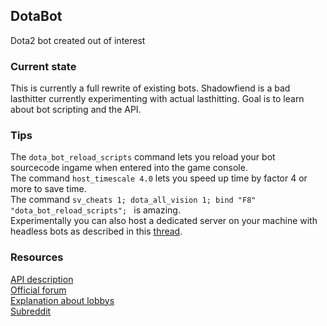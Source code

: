 ## DotaBot
Dota2 bot created out of interest
### Current state
This is currently a full rewrite of existing bots. Shadowfiend is a bad lasthitter currently experimenting with actual lasthitting. Goal is to learn about bot scripting and the API.<br />
### Tips
The `dota_bot_reload_scripts` command lets you reload your bot sourcecode ingame when entered into the game console.<br />
The command `host_timescale 4.0` lets you speed up time by factor 4 or more to save time.<br />
The command `sv_cheats 1; dota_all_vision 1; bind "F8" "dota_bot_reload_scripts"; ` is amazing. <br />
Experimentally you can also host a dedicated server on your machine with headless bots as described in this [thread](http://dev.dota2.com/showthread.php?t=273803).
### Resources
[API description](https://developer.valvesoftware.com/wiki/Dota_Bot_Scripting) <br />
[Official forum](http://dev.dota2.com/forumdisplay.php?f=497) <br />
[Explanation about lobbys](https://gcarvalho.blog/2017/01/01/dota-2-bot-scripting-api-hello-world/) <br />
[Subreddit](https://www.reddit.com/r/dota2AI/) <br />
